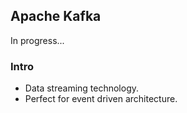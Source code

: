 <h2>Apache Kafka</h2>
In progress...
<h3>Intro</h3>
<ul>
  <li>Data streaming technology.</li>
  <li>Perfect for event driven architecture.</li>
</ul>
